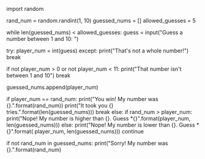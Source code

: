 import random

rand_num = random.randint(1, 10)
guessed_nums = []
allowed_guesses = 5

while len(guessed_nums) < allowed_guesses:
  guess = input("Guess a number between 1 and 10: ")
  
  try:
    player_num = int(guess)
  except: 
    print("That's not a whole number!")
    break
    
  if not player_num > 0 or not player_num < 11:
    print("That number isn't between 1 and 10")
    break
    
  guessed_nums.append(player_num)
  
  if player_num == rand_num:
    print("You win! My number was {}.".format(rand_num))
    print("It took you {} tries.".format(len(guessed_nums)))
    break
  else: 
    if rand_num > player_num:
      print("Nope! My number is higher than {}. Guess *{}".format(player_num, len(guessed_nums)))
    else:
      print("Nope! My number is lower than {}. Guess *{}".format(
        player_num, len(guessed_nums)))
      continue

if not rand_num in guessed_nums:
  print("Sorry! My number was {}.".format(rand_num)
